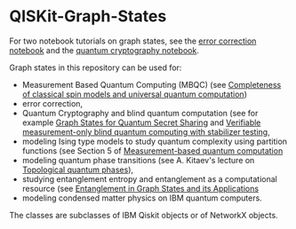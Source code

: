 # QISKit-Graph-States 

For two notebook tutorials on graph states, see the [error correction notebook](https://github.com/The-Singularity-Research/error-correction) and the [quantum cryptography notebook](https://github.com/The-Singularity-Research/graph-state-quantum-cryptography).

Graph states in this repository can be used for:

- Measurement Based Quantum Computing (MBQC) (see [Completeness of classical spin models and universal
quantum computation](https://arxiv.org/pdf/0812.2368.pdf))
- error correction, 
- Quantum Cryptography and blind quantum computation (see for example [Graph States for Quantum Secret Sharing](https://arxiv.org/pdf/0808.1532.pdf) and [Verifiable measurement-only blind quantum computing with stabilizer testing](https://arxiv.org/pdf/1505.07535.pdf), 
- modeling Ising type models to study quantum complexity using partition functions (see Section 5 of [Measurement-based quantum computation](https://arxiv.org/pdf/0910.1116.pdf)
- modeling quantum phase transitions (see A. Kitaev's lecture on [Topological quantum phases](https://www.youtube.com/watch?v=W2vUbTR2RWQ&t=898s)), 
- studying entanglement entropy and entanglement as a computational resource (see [Entanglement in Graph States and its Applications](https://arxiv.org/pdf/quant-ph/0602096.pdf)
- modeling condensed matter physics on IBM quantum computers. 

The classes are subclasses of IBM Qiskit objects or of NetworkX objects. 
